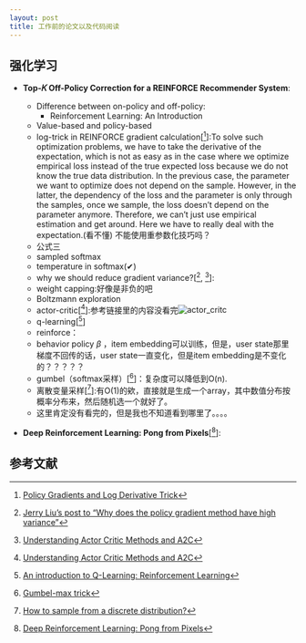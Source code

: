 ```yaml
---
layout: post
title: 工作前的论文以及代码阅读 
---
```


## 强化学习

* **Top-𝐾 Off-Policy Correction for a REINFORCE Recommender System**:
  * Difference between on-policy and off-policy:
    * Reinforcement Learning: An Introduction
  * Value-based and policy-based
  * log-trick in REINFORCE gradient calculation[[^1]]:To solve such optimization problems, we have to take the derivative of the expectation, which is not as easy as in the case where we optimize empirical loss instead of the true expected loss because we do not know the true data distribution. In the previous case, the parameter we want to optimize does not depend on the sample. However, in the latter, the dependency of the loss and the parameter is only through the samples, once we sample, the loss doesn’t depend on the parameter anymore. Therefore, we can’t just use empirical estimation and get around. Here we have to really deal with the expectation.(看不懂) 不能使用重参数化技巧吗？
  * 公式三
  * sampled softmax
  * temperature in softmax(✔)
  * why we should reduce gradient variance?[[^3], [^4]]:
  * weight capping:好像是非负的吧
  * Boltzmann exploration
  * actor-critic[[^4]]:参考链接里的内容没看完![actor_critc]({{site.baseurl}}/images/rf/actor_critic.png)
  * q-learning[[^2]]
  * reinforce：
  * behavior policy $\beta$ ，item embedding可以训练，但是，user state那里梯度不回传的话，user state一直变化，但是item embedding是不变化的？？？？？
  * gumbel（softmax采样）[[^5]]：复杂度可以降低到O(n).
  * 离散变量采样[[^6]]:有O(1)的欸，直接就是生成一个array，其中数值分布按概率分布来，然后随机选一个就好了。
  * 这里肯定没有看完的，但是我也不知道看到哪里了。。。。

* **Deep Reinforcement Learning: Pong from Pixels**[[^7]]:

## 参考文献

[^1]: [Policy Gradients and Log Derivative Trick](https://medium.com/@aminamollaysa/policy-gradients-and-log-derivative-trick-4aad962e43e0)
[^2]: [An introduction to Q-Learning: Reinforcement Learning](https://blog.floydhub.com/an-introduction-to-q-learning-reinforcement-learning/)
[^3]: [Jerry Liu’s post to “Why does the policy gradient method have high variance”](https://www.quora.com/unanswered/Why-does-the-policy-gradient-method-have-a-high-variance)
[^4]: [Understanding Actor Critic Methods and A2C](https://towardsdatascience.com/understanding-actor-critic-methods-931b97b6df3f)
[^5]: [Gumbel-max trick](https://timvieira.github.io/blog/post/2014/07/31/gumbel-max-trick/)
[^6]: [How to sample from a discrete distribution?](https://stats.stackexchange.com/questions/67911/how-to-sample-from-a-discrete-distribution)
[^7]: [Deep Reinforcement Learning: Pong from Pixels](http://karpathy.github.io/2016/05/31/rl/)